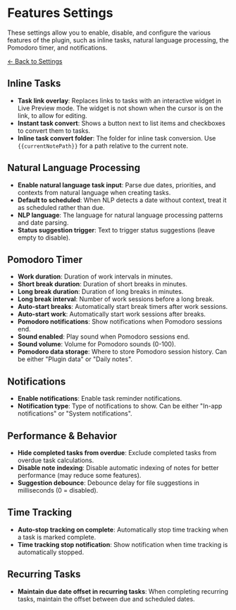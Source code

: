 # Features Settings

These settings allow you to enable, disable, and configure the various features of the plugin, such as inline tasks, natural language processing, the Pomodoro timer, and notifications.

[← Back to Settings](settings.md)

## Inline Tasks

- **Task link overlay**: Replaces links to tasks with an interactive widget in Live Preview mode. The widget is not shown when the cursor is on the link, to allow for editing.
- **Instant task convert**: Shows a button next to list items and checkboxes to convert them to tasks.
- **Inline task convert folder**: The folder for inline task conversion. Use `{{currentNotePath}}` for a path relative to the current note.

## Natural Language Processing

- **Enable natural language task input**: Parse due dates, priorities, and contexts from natural language when creating tasks.
- **Default to scheduled**: When NLP detects a date without context, treat it as scheduled rather than due.
- **NLP language**: The language for natural language processing patterns and date parsing.
- **Status suggestion trigger**: Text to trigger status suggestions (leave empty to disable).

## Pomodoro Timer

- **Work duration**: Duration of work intervals in minutes.
- **Short break duration**: Duration of short breaks in minutes.
- **Long break duration**: Duration of long breaks in minutes.
- **Long break interval**: Number of work sessions before a long break.
- **Auto-start breaks**: Automatically start break timers after work sessions.
- **Auto-start work**: Automatically start work sessions after breaks.
- **Pomodoro notifications**: Show notifications when Pomodoro sessions end.
- **Sound enabled**: Play sound when Pomodoro sessions end.
- **Sound volume**: Volume for Pomodoro sounds (0-100).
- **Pomodoro data storage**: Where to store Pomodoro session history. Can be either "Plugin data" or "Daily notes".

## Notifications

- **Enable notifications**: Enable task reminder notifications.
- **Notification type**: Type of notifications to show. Can be either "In-app notifications" or "System notifications".

## Performance & Behavior

- **Hide completed tasks from overdue**: Exclude completed tasks from overdue task calculations.
- **Disable note indexing**: Disable automatic indexing of notes for better performance (may reduce some features).
- **Suggestion debounce**: Debounce delay for file suggestions in milliseconds (0 = disabled).

## Time Tracking

- **Auto-stop tracking on complete**: Automatically stop time tracking when a task is marked complete.
- **Time tracking stop notification**: Show notification when time tracking is automatically stopped.

## Recurring Tasks

- **Maintain due date offset in recurring tasks**: When completing recurring tasks, maintain the offset between due and scheduled dates.